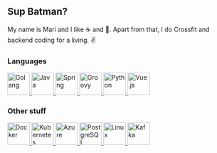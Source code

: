 ## Sup Batman?

My name is Mari and I like ☕ and 🥓. Apart from that, I do Crossfit and backend coding for a living. :v:

### Languages

<a href="https://golang.org/">
  <img src="http://cdn.codesamplez.com/wp-content/uploads/2015/12/golang.png" alt="Golang" height="50"/>
</a>
<a href="https://java.com/">
  <img src="https://upload.wikimedia.org/wikipedia/de/thumb/e/e1/Java-Logo.svg/243px-Java-Logo.svg.png?20061221200047" alt="Java" height="50"/>
</a>
<a href="https://spring.io/">
  <img src="https://javapointers.com/wp-content/themes/JavaPointers/img/spring-logo.png" alt="Spring" height="50"/>
</a>
<a href="https://groovy-lang.org/">
  <img src="https://upload.wikimedia.org/wikipedia/commons/thumb/3/36/Groovy-logo.svg/890px-Groovy-logo.svg.png" alt="Groovy" height="50"/>
</a>
<a href="https://python.org/">
  <img src="https://github.com/jalbertsr/logo-badge-images/blob/master/img/rsz_python.png" alt="Python" height="50"/>
</a>
<a href="https://vuejs.org/">
  <img src="https://github.com/jalbertsr/logo-badge-images/blob/master/img/rsz_vue.png" alt="Vue.js" height="50"/>
</a>

### Other stuff

<a href="https://docker.com/">
  <img src="https://i.imgur.com/VyjCJuz.png" alt="Docker" height="50"/>
</a>
<a href="https://kubernetes.io/">
  <img src="https://cdn.icon-icons.com/icons2/2699/PNG/512/kubernetes_logo_icon_168359.png" alt="Kubernetes" height="50"/>
</a>
<a href="https://azure.microsoft.com/">
  <img src="https://swimburger.net/media/fbqnp2ie/azure.svg" alt="Azure" height="50"/>
</a>
<a href="https://postgresql.org/">
  <img src="https://github.com/jalbertsr/logo-badge-images/blob/master/img/rsz_postgresql.png" alt="PostgreSQL" height="50"/>
</a>
<a href="https://linux.org/">
  <img src="https://www.pngall.com/wp-content/uploads/5/Linux-Logo-Transparent.png" alt="Linux" height="50"/>
</a>
<a href="https://kafka.apache.org/">
  <img src="https://cdn.icon-icons.com/icons2/2699/PNG/512/apache_kafka_logo_icon_167866.png" alt="Kafka" height="50"/>
</a>


